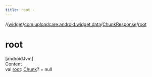 ```yaml
---
title: root -
---
```

//[widget](../../index.md)/[com.uploadcare.android.widget.data](../index.md)/[ChunkResponse](index.md)/[root](root.md)



# root  
[androidJvm]  
Content  
val [root](root.md): [Chunk](../-chunk/index.md)? = null  



